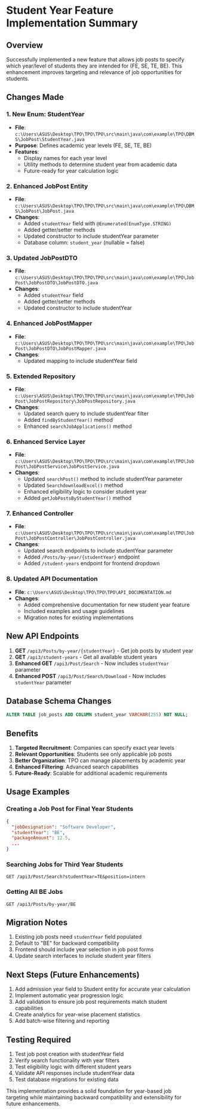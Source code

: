# Student Year Feature Implementation Summary

## Overview
Successfully implemented a new feature that allows job posts to specify which year/level of students they are intended for (FE, SE, TE, BE). This enhancement improves targeting and relevance of job opportunities for students.

## Changes Made

### 1. New Enum: StudentYear
- **File**: `c:\Users\ASUS\Desktop\TPO\TPO\TPO\src\main\java\com\example\TPO\DBMS\JobPost\StudentYear.java`
- **Purpose**: Defines academic year levels (FE, SE, TE, BE)
- **Features**:
  - Display names for each year level
  - Utility methods to determine student year from academic data
  - Future-ready for year calculation logic

### 2. Enhanced JobPost Entity
- **File**: `c:\Users\ASUS\Desktop\TPO\TPO\TPO\src\main\java\com\example\TPO\DBMS\JobPost\JobPost.java`
- **Changes**:
  - Added `studentYear` field with `@Enumerated(EnumType.STRING)`
  - Added getter/setter methods
  - Updated constructor to include studentYear parameter
  - Database column: `student_year` (nullable = false)

### 3. Updated JobPostDTO
- **File**: `c:\Users\ASUS\Desktop\TPO\TPO\TPO\src\main\java\com\example\TPO\JobPost\JobPostDTO\JobPostDTO.java`
- **Changes**:
  - Added `studentYear` field
  - Added getter/setter methods
  - Updated constructor to include studentYear

### 4. Enhanced JobPostMapper
- **File**: `c:\Users\ASUS\Desktop\TPO\TPO\TPO\src\main\java\com\example\TPO\JobPost\JobPostDTO\JobPostMapper.java`
- **Changes**:
  - Updated mapping to include studentYear field

### 5. Extended Repository
- **File**: `c:\Users\ASUS\Desktop\TPO\TPO\TPO\src\main\java\com\example\TPO\JobPost\JobPostRepository\JobPostRepository.java`
- **Changes**:
  - Updated search query to include studentYear filter
  - Added `findByStudentYear()` method
  - Enhanced `searchJobApplications()` method

### 6. Enhanced Service Layer
- **File**: `c:\Users\ASUS\Desktop\TPO\TPO\TPO\src\main\java\com\example\TPO\JobPost\JobPostService\JobPostService.java`
- **Changes**:
  - Updated `searchPost()` method to include studentYear parameter
  - Updated `SearchdownloadExcel()` method
  - Enhanced eligibility logic to consider student year
  - Added `getJobPostsByStudentYear()` method

### 7. Enhanced Controller
- **File**: `c:\Users\ASUS\Desktop\TPO\TPO\TPO\src\main\java\com\example\TPO\JobPost\JobPostController\JobPostController.java`
- **Changes**:
  - Updated search endpoints to include studentYear parameter
  - Added `/Posts/by-year/{studentYear}` endpoint
  - Added `/student-years` endpoint for frontend dropdown

### 8. Updated API Documentation
- **File**: `c:\Users\ASUS\Desktop\TPO\TPO\TPO\API_DOCUMENTATION.md`
- **Changes**:
  - Added comprehensive documentation for new student year feature
  - Included examples and usage guidelines
  - Migration notes for existing implementations

## New API Endpoints

1. **GET** `/api3/Posts/by-year/{studentYear}` - Get job posts by student year
2. **GET** `/api3/student-years` - Get all available student years
3. **Enhanced GET** `/api3/Post/Search` - Now includes `studentYear` parameter
4. **Enhanced POST** `/api3/Post/Search/Download` - Now includes `studentYear` parameter

## Database Schema Changes

```sql
ALTER TABLE job_posts ADD COLUMN student_year VARCHAR(255) NOT NULL;
```

## Benefits

1. **Targeted Recruitment**: Companies can specify exact year levels
2. **Relevant Opportunities**: Students see only applicable job posts
3. **Better Organization**: TPO can manage placements by academic year
4. **Enhanced Filtering**: Advanced search capabilities
5. **Future-Ready**: Scalable for additional academic requirements

## Usage Examples

### Creating a Job Post for Final Year Students
```json
{
  "jobDesignation": "Software Developer",
  "studentYear": "BE",
  "packageAmount": 12.5,
  ...
}
```

### Searching Jobs for Third Year Students
```
GET /api3/Post/Search?studentYear=TE&position=intern
```

### Getting All BE Jobs
```
GET /api3/Posts/by-year/BE
```

## Migration Notes

1. Existing job posts need `studentYear` field populated
2. Default to "BE" for backward compatibility
3. Frontend should include year selection in job post forms
4. Update search interfaces to include student year filters

## Next Steps (Future Enhancements)

1. Add admission year field to Student entity for accurate year calculation
2. Implement automatic year progression logic
3. Add validation to ensure job post requirements match student capabilities
4. Create analytics for year-wise placement statistics
5. Add batch-wise filtering and reporting

## Testing Required

1. Test job post creation with studentYear field
2. Verify search functionality with year filters
3. Test eligibility logic with different student years
4. Validate API responses include studentYear data
5. Test database migrations for existing data

This implementation provides a solid foundation for year-based job targeting while maintaining backward compatibility and extensibility for future enhancements.
